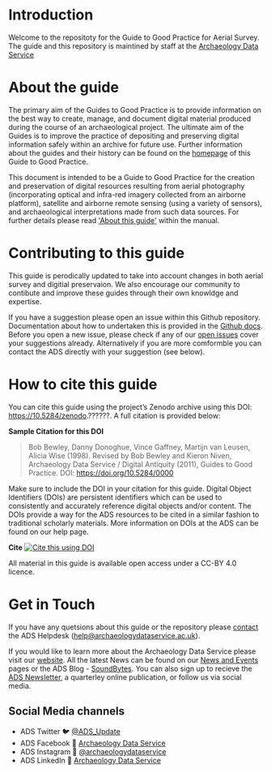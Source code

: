 # Introduction

Welcome to the repositoty for the Guide to Good Practice for Aerial Survey. The guide and this repository is maintined by staff at the [Archaeology Data Service](https://archaeologydataservice.ac.uk/)

# About the guide

The primary aim of the Guides to Good Practice is to provide information on the best way to create, manage, and document digital material produced during the course of an archaeological project. The ultimate aim of the Guides is to improve the practice of depositing and preserving digital information safely within an archive for future use. Further information about the guides and their history can be found on the [homepage](https://nickyjgarland.github.io/g2gpap/index.html) of this Guide to Good Practice.

This document is intended to be a Guide to Good Practice for the creation and preservation of digital resources resulting from aerial photography (incorporating optical and infra-red imagery collected from an airborne platform), satellite and airborne remote sensing (using a variety of sensors), and archaeological interpretations made from such data sources. For further details please read ['About this guide'](https://nickyjgarland.github.io/g2gpap/content/0_about_guide.html) within the manual.

# Contributing to this guide

This guide is perodically updated to take into account changes in both aerial survey and digitial preservaion. We also encourage our community to contibute and improve these guides through their own knowldge and expertise. 

If you have a suggestion please open an issue within this Github repository. Documentation about how to undertaken this is provided in the [Github docs](https://docs.github.com/en/issues/tracking-your-work-with-issues/creating-an-issue). Before you open a new issue, please check if any of our [open issues](https://github.com/nickyjgarland/g2gpap/issues) cover your suggestions already. Alternatively if you are more comformble you can contact the ADS directly with your suggestion (see below).

# How to cite this guide

You can cite this guide using the project’s Zenodo archive using this DOI: https://10.5284/zenodo.??????. A full citation is provided below:

__Sample Citation for this DOI__

> Bob Bewley, Danny Donoghue, Vince Gaffney, Martijn van Leusen, Alicia Wise (1998). Revised by Bob Bewley and Kieron Niven, Archaeology Data Service / Digital Antiquity (2011), Guides to Good Practice. DOI: https://doi.org/10.5284/0000

Make sure to include the DOI in your citation for this guide. Digital Object Identifiers (DOIs) are persistent identifiers which can be used to consistently and accurately reference digital objects and/or content. The DOIs provide a way for the ADS resources to be cited in a similar fashion to traditional scholarly materials. More information on DOIs at the ADS can be found on our help page.

**Cite**  [![Cite this using DOI](https://zenodo.org/badge/DOI/10.5281/zenodo.3233853.svg)](https://doi.org/10.5281/zenodo.3233853)

All material in this guide is available open access under a CC-BY 4.0 licence.

# Get in Touch

If you have any quetsions about this guide or the repository please [contact](https://archaeologydataservice.ac.uk/contact/) the ADS Helpdesk (help@archaeologydataservice.ac.uk).

If you would like to learn more about the Archaeology Data Service please visit our [website]((https://archaeologydataservice.ac.uk/)). All the latest News can be found on our [News and Events](https://archaeologydataservice.ac.uk/news-events/) pages or the ADS Blog - [SoundBytes](https://archaeologydataservice.ac.uk/blog/). You can also sign up to recieve the [ADS Newsletter](https://archaeologydataservice.ac.uk/news-events/signup-ads-newsletter/), a quarterley online publication, or follow us via social media.

## Social Media channels
* ADS Twitter :bird: [@ADS_Update](https://twitter.com/ADS_Update)
* ADS Facebook :blue_book: [Archaeology Data Service](https://www.facebook.com/archaeology.data.service)
* ADS Instagram :star2: [@archaeologydataservice](https://www.instagram.com/archaeologydataservice/)
* ADS LinkedIn :link: [Archaeology Data Service](https://www.linkedin.com/company/archaeology-data-service/)
